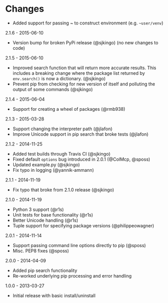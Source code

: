Changes
=======

* Added support for passing ~ to construct environment (e.g. `~user/venv`)

2.1.6 - 2015-06-10

 * Version bump for broken PyPi release (@sjkingo)
   (no new changes to code)

2.1.5 - 2015-06-10

 * Improved search function that will return more accurate results. This
   includes a breaking change where the package list returned by `env.search()`
   is now a dictionary. (@sjkingo)
 * Prevent pip from checking for new version of itself and polluting the output
   of some commands (@sjkingo)

2.1.4 - 2015-06-04

 * Support for creating a wheel of packages (@rmb938)

2.1.3 - 2015-03-28

 * Support changing the interpreter path (@jlafon)
 * Improve Unicode support in pip search that broke tests (@jlafon)

2.1.2 - 2014-11-25

 * Added test builds through Travis CI (@sjkingo)
 * Fixed default `options` bug introduced in 2.0.1 (@ColMcp, @sposs)
 * Updated example.py (@sjkingo)
 * Fix typo in logging (@yannik-ammann)

2.1.1 - 2014-11-19

 * Fix typo that broke from 2.1.0 release (@sjkingo)

2.1.0 - 2014-11-19

 * Python 3 support (@r1s)
 * Unit tests for base functionality (@r1s)
 * Better Unicode handling (@r1s)
 * Tuple support for specifying package versions (@philippeowagner)

2.0.1 - 2014-11-14

 * Support passing command line options directly to pip (@sposs)
 * Misc. PEP8 fixes (@sposs)

2.0.0 - 2014-04-09

 * Added pip search functionality
 * Re-worked underlying pip processing and error handling

1.0.0 - 2013-03-27

 * Initial release with basic install/uninstall
